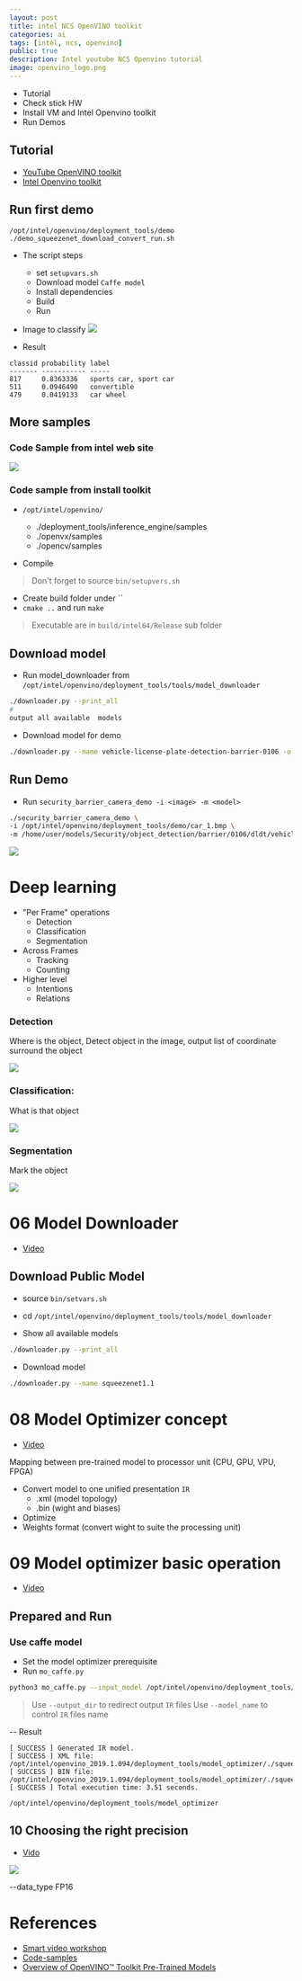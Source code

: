 ```yaml
---
layout: post
title: intel NCS OpenVINO toolkit
categories: ai
tags: [intel, ncs, openvino]
public: true
description: Intel youtube NCS Openvino tutorial
image: openvino_logo.png
---
```


- Tutorial
- Check stick HW
- Install VM and Intel Openvino toolkit
- Run Demos

## Tutorial
- [YouTube OpenVINO toolkit](https://www.youtube.com/playlist?list=PLDKCjIU5YH6jMzcTV5_cxX9aPHsborbXQ)
- [Intel Openvino toolkit](https://software.intel.com/en-us/openvino-toolkit)

## Run first demo

```
/opt/intel/openvino/deployment_tools/demo
./demo_squeezenet_download_convert_run.sh
```

- The script steps
  - set `setupvars.sh`
  - Download model `Caffe model`
  - Install  dependencies
  - Build
  - Run


- Image to classify
  ![](images/car.png)

- Result

```
classid probability label
------- ----------- -----
817     0.8363336   sports car, sport car
511     0.0946490   convertible
479     0.0419133   car wheel

```

## More samples
### Code Sample from intel web site
 
![](images/2019-04-11-22-38-01.png)

### Code sample from install toolkit
  
- `/opt/intel/openvino/`
  - ./deployment_tools/inference_engine/samples
  - ./openvx/samples
  - ./opencv/samples

- Compile 
>  Don't forget to source `bin/setupvers.sh`
  - Create build folder under ``
  - `cmake ..` and run `make`

> Executable are in `build/intel64/Release` sub folder


## Download model
- Run model_downloader from `/opt/intel/openvino/deployment_tools/tools/model_downloader`

```bash
./downloader.py --print_all
#
output all available  models
```

-  Download model for demo

```bash
./downloader.py --name vehicle-license-plate-detection-barrier-0106 -o /home/user/models/
```

## Run Demo

- Run `security_barrier_camera_demo -i <image> -m <model>`

```bash
./security_barrier_camera_demo \
-i /opt/intel/openvino/deployment_tools/demo/car_1.bmp \
-m /home/user/models/Security/object_detection/barrier/0106/dldt/vehicle-license-plate-detection-barrier-0106.xml
```

![](images/2019-04-11-22-28-20.png)


# Deep learning 

- "Per Frame" operations
    - Detection
    - Classification
    - Segmentation
- Across Frames
    - Tracking
    - Counting
- Higher level
    - Intentions
    - Relations
  
### Detection 
Where is the object, Detect object in the image, output list of coordinate surround the object
  
  ![](images/2019-04-13-23-35-37.png)

### Classification: 
What is that object

![](images/2019-04-13-23-36-01.png)

### Segmentation
Mark the object 

![](images/2019-04-13-23-39-41.png)

# 06 Model Downloader
- [Video](https://www.youtube.com/watch?v=lKO_2knG2aA&list=PLDKCjIU5YH6jMzcTV5_cxX9aPHsborbXQ&index=6)

## Download Public Model
- source `bin/setvars.sh`
- cd `/opt/intel/openvino/deployment_tools/tools/model_downloader`

- Show all available models

```bash
./downloader.py --print_all
```

- Download model

```bash
./downloader.py --name squeezenet1.1
```


# 08 Model Optimizer concept
- [Video](https://www.youtube.com/watch?v=Kl1ptVb7aI8&list=PLDKCjIU5YH6jMzcTV5_cxX9aPHsborbXQ&index=8)

Mapping between pre-trained model to processor unit (CPU, GPU, VPU, FPGA)
-  Convert model to one unified presentation `IR`
   -  .xml (model topology)
   -  .bin (wight and biases)
-  Optimize
-  Weights format (convert wight to suite the processing unit)


# 09 Model optimizer basic operation
- [Video](https://www.youtube.com/watch?v=BBt1rseDcy0)

## Prepared and Run
### Use caffe  model
- Set the model optimizer prerequisite
- Run `mo_caffe.py`

```bash
python3 mo_caffe.py --input_model /opt/intel/openvino/deployment_tools/tools/model_downloader/classification/squeezenet/1.1/caffe/squeezenet1.1.caffemodel
```
> Use `--output_dir` to redirect output `IR` files
> Use `--model_name` to control `IR` files name

-- Result
```
[ SUCCESS ] Generated IR model.
[ SUCCESS ] XML file: /opt/intel/openvino_2019.1.094/deployment_tools/model_optimizer/./squeezenet1.1.xml
[ SUCCESS ] BIN file: /opt/intel/openvino_2019.1.094/deployment_tools/model_optimizer/./squeezenet1.1.bin
[ SUCCESS ] Total execution time: 3.51 seconds.
```

```
/opt/intel/openvino/deployment_tools/model_optimizer
```

## 10 Choosing the right precision
- [Vido](https://youtu.be/RF8ypHyiKrY?list=PLDKCjIU5YH6jMzcTV5_cxX9aPHsborbXQ)

![](images/2019-04-16-20-01-51.png)

--data_type FP16

# References
-  [Smart video workshop](https://github.com/intel-iot-devkit/smart-video-workshop)
-  [Code-samples](https://software.intel.com/en-us/openvino-toolkit/documentation/code-samples)
-  [Overview of OpenVINO™ Toolkit Pre-Trained Models](https://github.com/opencv/open_model_zoo/blob/master/intel_models/index.md)